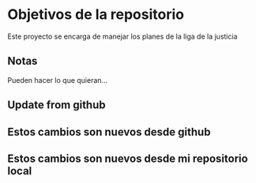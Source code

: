 # Objetivos de la repositorio

Este proyecto se encarga de manejar los planes de la liga de la justicia


## Notas
Pueden hacer lo que quieran...
## Update from github

## Estos cambios son nuevos desde github
## Estos cambios son nuevos desde mi repositorio local
